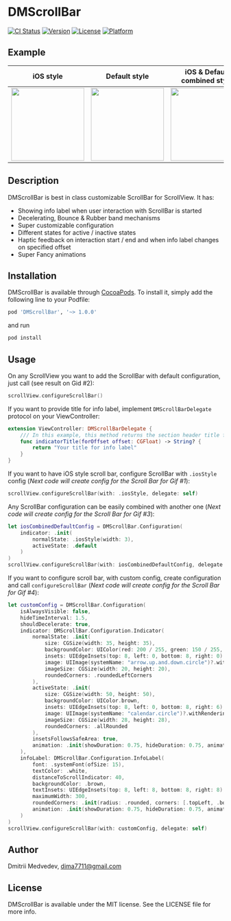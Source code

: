 # DMScrollBar

[![CI Status](https://img.shields.io/travis/batanus/DMScrollBar.svg?style=flat)](https://travis-ci.org/batanus/DMScrollBar)
[![Version](https://img.shields.io/cocoapods/v/DMScrollBar.svg?style=flat)](https://cocoapods.org/pods/DMScrollBar)
[![License](https://img.shields.io/cocoapods/l/DMScrollBar.svg?style=flat)](https://cocoapods.org/pods/DMScrollBar)
[![Platform](https://img.shields.io/cocoapods/p/DMScrollBar.svg?style=flat)](https://cocoapods.org/pods/DMScrollBar)

## Example
iOS style | Default style | iOS & Default combined style  | Absolutely custom style | Easy to change
:-: | :-: | :-: | :-: | :-:
| <img width="170" src="https://user-images.githubusercontent.com/25244017/209937427-7274d753-c4f1-45f8-93be-659b7d3b4434.gif"> | <img width="170" src="https://user-images.githubusercontent.com/25244017/209937470-d76a558c-6350-4d96-a142-13a6ef32e0f8.gif"> | <img width="170" src="https://user-images.githubusercontent.com/25244017/209937479-e7acbbd1-fba1-4fa8-a34f-9bb4b3ee790e.gif"> | <img width="170" src="https://user-images.githubusercontent.com/25244017/209937494-f61232a5-319a-4f88-abaf-b9340105746a.gif"> | <img width="170" src="https://user-images.githubusercontent.com/25244017/209937517-be2e6f54-53f9-447d-ad38-4fab39624551.gif">



## Description 

DMScrollBar is best in class customizable ScrollBar for ScrollView. It has: 
- Showing info label when user interaction with ScrollBar is started
- Decelerating, Bounce & Rubber band mechanisms
- Super customizable configuration
- Different states for active / inactive states
- Haptic feedback on interaction start / end and when info label changes on specified offset
- Super Fancy animations


## Installation

DMScrollBar is available through [CocoaPods](https://cocoapods.org). To install
it, simply add the following line to your Podfile:

```ruby
pod 'DMScrollBar', '~> 1.0.0'
```
and run 

```ruby
pod install
```

## Usage

On any ScrollView you want to add the ScrollBar with default configuration, just call (see result on Gid #2):
```swift
scrollView.configureScrollBar()
```


If you want to provide title for info label, implement `DMScrollBarDelegate` protocol on your ViewController:
```swift
extension ViewController: DMScrollBarDelegate {
    /// In this example, this method returns the section header title for the top visible section
    func indicatorTitle(forOffset offset: CGFloat) -> String? {
        return "Your title for info label"
    }
}
```


If you want to have iOS style scroll bar, configure ScrollBar with `.iosStyle` config (_Next code will create config for the Scroll Bar for Gif #1_):
```swift
scrollView.configureScrollBar(with: .iosStyle, delegate: self)
```


Any ScrollBar configuration can be easily combined with another one (_Next code will create config for the Scroll Bar for Gif #3_):
```swift
let iosCombinedDefaultConfig = DMScrollBar.Configuration(
    indicator: .init(
        normalState: .iosStyle(width: 3),
        activeState: .default
    )
)
scrollView.configureScrollBar(with: iosCombinedDefaultConfig, delegate: self)
```


If you want to configure scroll bar, with custom config, create configuration and call `configureScrollBar` (_Next code will create config for the Scroll Bar for Gif #4_):
```swift
let customConfig = DMScrollBar.Configuration(
    isAlwaysVisible: false,
    hideTimeInterval: 1.5,
    shouldDecelerate: true,
    indicator: DMScrollBar.Configuration.Indicator(
        normalState: .init(
            size: CGSize(width: 35, height: 35),
            backgroundColor: UIColor(red: 200 / 255, green: 150 / 255, blue: 80 / 255, alpha: 1),
            insets: UIEdgeInsets(top: 8, left: 0, bottom: 8, right: 0),
            image: UIImage(systemName: "arrow.up.and.down.circle")?.withRenderingMode(.alwaysOriginal).withTintColor(UIColor.white),
            imageSize: CGSize(width: 20, height: 20),
            roundedCorners: .roundedLeftCorners
        ),
        activeState: .init(
            size: CGSize(width: 50, height: 50),
            backgroundColor: UIColor.brown,
            insets: UIEdgeInsets(top: 8, left: 0, bottom: 8, right: 6),
            image: UIImage(systemName: "calendar.circle")?.withRenderingMode(.alwaysOriginal).withTintColor(UIColor.cyan),
            imageSize: CGSize(width: 28, height: 28),
            roundedCorners: .allRounded
        ),
        insetsFollowsSafeArea: true,
        animation: .init(showDuration: 0.75, hideDuration: 0.75, animationType: .fadeAndSide)
    ),
    infoLabel: DMScrollBar.Configuration.InfoLabel(
        font: .systemFont(ofSize: 15),
        textColor: .white,
        distanceToScrollIndicator: 40,
        backgroundColor: .brown,
        textInsets: UIEdgeInsets(top: 8, left: 8, bottom: 8, right: 8),
        maximumWidth: 300,
        roundedCorners: .init(radius: .rounded, corners: [.topLeft, .bottomRight]),
        animation: .init(showDuration: 0.75, hideDuration: 0.75, animationType: .fadeAndSide)
    )
)
scrollView.configureScrollBar(with: customConfig, delegate: self)
```

## Author

Dmitrii Medvedev, dima7711@gmail.com

## License

DMScrollBar is available under the MIT license. See the LICENSE file for more info.
